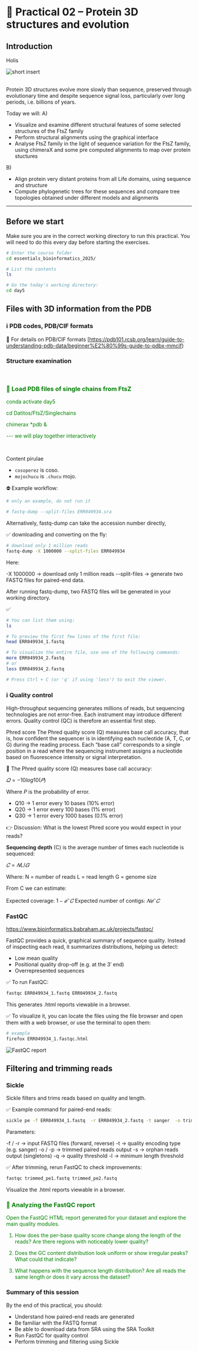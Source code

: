 # 🧮 Practical 02 – Protein 3D structures and evolution

## Introduction

Holis

![short insert](img/shor-insert.png)  
&nbsp;

Protein 3D structures evolve more slowly than sequence, preserved through evolutionary time and despite sequence signal loss, particularly over long periods, i.e. billions of years. 

Today we will:
A)
- Visualize and examine different structural features of some selected structures of the FtsZ family
- Perform structural alignments using the graphical interface
- Analyse FtsZ family in the light of sequence variation for the FtsZ family, using chimeraX and some pre computed alignments to map over protein stuctures

B)
- Align protein very distant proteins from all Life domains, using sequence and structure
- Compute phylogenetic trees for these sequences and compare tree topologies obtained under different models and alignments

---
## Before we start

Make sure you are in the correct working directory to run this practical.
You will need to do this every day before starting the exercises.
```bash
# Enter the course folder
cd essentials_bioinformatics_2025/

# List the contents
ls

# Go the today's working directory:
cd day5
```

## Files with 3D information from the PDB

### ℹ️ PDB codes, PDB/CIF formats

📘 For details on PDB/CIF formats [https://pdb101.rcsb.org/learn/guide-to-understanding-pdb-data/beginner%E2%80%99s-guide-to-pdbx-mmcif)




### Structure examination

&nbsp;


<font color="green">

### 🧩 Load PDB files of single chains from FtsZ
conda activate day5

cd Datitos/FtsZ/Singlechains

chimerax *pdb &


--- we will play together interactively


</font>

&nbsp;

Content pirulae
- `cosoperez` is coso.  
- `mojochucu` is `.chucu` mojo.  

⛔ Example workflow:
```bash
# only an example, do not run it

# fastq-dump --split-files ERR049934.sra
```
Alternatively, fastq-dump can take the accession number directly, 

✅ downloading and converting on the fly:

```bash
# download only 1 million reads
fastq-dump -X 1000000 --split-files ERR049934
```


Here:

-X 1000000 → download only 1 million reads
--split-files → generate two FASTQ files for paired-end data.

After running fastq-dump, two FASTQ files will be generated in your working directory.

✅
```bash
# You can list them using:
ls

# To preview the first few lines of the first file:
head ERR049934_1.fastq

# To visualize the entire file, use one of the following commands:
more ERR049934_2.fastq
# or
less ERR049934_2.fastq

# Press Ctrl + C (or 'q' if using 'less') to exit the viewer.
```

### ℹ️ Quality control
High-throughput sequencing generates millions of reads, but sequencing technologies are not error-free. Each instrument may introduce different errors. Quality control (QC) is therefore an essential first step.

Phred score
The Phred quality score (Q) measures base call accuracy, that is, how confident the sequencer is in identifying each nucleotide (A, T, C, or G) during the reading process. Each “base call” corresponds to a single position in a read where the sequencing instrument assigns a nucleotide based on fluorescence intensity or signal interpretation.  

📌 The Phred quality score (Q) measures base call accuracy:

$𝑄 = −10log 10(𝑃)$

Where *P* is the probability of error.

* Q10 → 1 error every 10 bases (10% error)
* Q20 → 1 error every 100 bases (1% error)
* Q30 → 1 error every 1000 bases (0.1% error)

👉 Discussion: What is the lowest Phred score you would expect in your reads?


**Sequencing depth** (C) is the average number of times each nucleotide is sequenced:

$𝐶=𝑁L/𝐺$

Where:
N = number of reads
L = read length
G = genome size

From C we can estimate:

Expected coverage: $1−𝑒^-𝐶$
Expected number of contigs: $𝑁𝑒^−𝐶$


###  FastQC
https://www.bioinformatics.babraham.ac.uk/projects/fastqc/

FastQC provides a quick, graphical summary of sequence quality. Instead of inspecting each read, it summarizes distributions, helping us detect:

- Low mean quality
- Positional quality drop-off (e.g. at the 3′ end)
- Overrepresented sequences

✅ To run FastQC:

```bash
fastqc ERR049934_1.fastq ERR049934_2.fastq
```
This generates .html reports viewable in a browser.

✅ To visualize it, you can locate the files using the file browser and open them with a web browser, or use the terminal to open them:
```bash
# example
firefox ERR049934_1.fastqc.html 
```

![FastQC report](img/fastqc.png)
&nbsp;

## Filtering and trimming reads
### Sickle
Sickle filters and trims reads based on quality and length.

✅ Example command for paired-end reads:

```bash
sickle pe -f ERR049934_1.fastq  -r ERR049934_2.fastq -t sanger  -o trimmed_pe1.fastq   -p trimmed_pe2.fastq   -s trimmed_se.fastq  -q 27 -l 90
```

Parameters:

-f / -r → input FASTQ files (forward, reverse)
-t → quality encoding type (e.g. sanger)
-o / -p → trimmed paired reads output
-s → orphan reads output (singletons)
-q → quality threshold
-l → minimum length threshold

✅ After trimming, rerun FastQC to check improvements:

```bash
fastqc trimmed_pe1.fastq trimmed_pe2.fastq
```
Visualize the .html reports viewable in a browser.

<font color="green">

### 🧩 Analyzing the FastQC report

Open the FastQC HTML report generated for your dataset and explore the main quality modules.

1. How does the per-base quality score change along the length of the reads? Are there regions with noticeably lower quality?

2. Does the GC content distribution look uniform or show irregular peaks? What could that indicate?

3. What happens with the sequence length distribution? Are all reads the same length or does it vary across the dataset?

</font>


### Summary of this session
By the end of this practical, you should:

* Understand how paired-end reads are generated
* Be familiar with the FASTQ format
* Be able to download data from SRA using the SRA Toolkit
* Run FastQC for quality control
* Perform trimming and filtering using Sickle